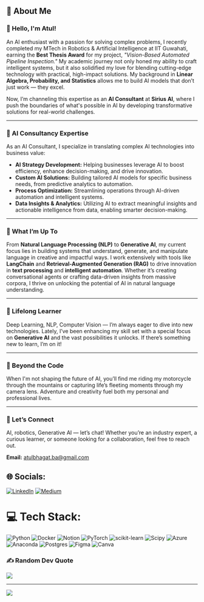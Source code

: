 ## 💫 About Me

### 👋 Hello, I'm Atul!

An AI enthusiast with a passion for solving complex problems, I recently completed my MTech in Robotics & Artificial Intelligence at IIT Guwahati, earning the **Best Thesis Award** for my project, *"Vision-Based Automated Pipeline Inspection."* My academic journey not only honed my ability to craft intelligent systems, but it also solidified my love for blending cutting-edge technology with practical, high-impact solutions. My background in **Linear Algebra, Probability, and Statistics** allows me to build AI models that don’t just work — they excel.

Now, I’m channeling this expertise as an **AI Consultant** at **Sirius AI**, where I push the boundaries of what's possible in AI by developing transformative solutions for real-world challenges.

---

### 🔧 AI Consultancy Expertise

As an AI Consultant, I specialize in translating complex AI technologies into business value:

- **AI Strategy Development:** Helping businesses leverage AI to boost efficiency, enhance decision-making, and drive innovation.
- **Custom AI Solutions:** Building tailored AI models for specific business needs, from predictive analytics to automation.
- **Process Optimization:** Streamlining operations through AI-driven automation and intelligent systems.
- **Data Insights & Analytics:** Utilizing AI to extract meaningful insights and actionable intelligence from data, enabling smarter decision-making.

---

### 🚀 What I’m Up To

From **Natural Language Processing (NLP)** to **Generative AI**, my current focus lies in building systems that understand, generate, and manipulate language in creative and impactful ways. I work extensively with tools like **LangChain** and **Retrieval-Augmented Generation (RAG)** to drive innovation in **text processing** and **intelligent automation**. Whether it’s creating conversational agents or crafting data-driven insights from massive corpora, I thrive on unlocking the potential of AI in natural language understanding.

---

### 🌱 Lifelong Learner

Deep Learning, NLP, Computer Vision — I’m always eager to dive into new technologies. Lately, I’ve been enhancing my skill set with a special focus on **Generative AI** and the vast possibilities it unlocks. If there’s something new to learn, I’m on it!

---

### 🌄 Beyond the Code

When I'm not shaping the future of AI, you’ll find me riding my motorcycle through the mountains or capturing life’s fleeting moments through my camera lens. Adventure and creativity fuel both my personal and professional lives.

---

### 💬 Let’s Connect

AI, robotics, Generative AI — let’s chat! Whether you’re an industry expert, a curious learner, or someone looking for a collaboration, feel free to reach out.

**Email:** atulbhagat.ba@gmail.com



## 🌐 Socials:
[![LinkedIn](https://img.shields.io/badge/LinkedIn-%230077B5.svg?logo=linkedin&logoColor=white)](https://linkedin.com/in/bhagatatul) [![Medium](https://img.shields.io/badge/Medium-12100E?logo=medium&logoColor=white)](https://medium.com/@atulbhagat.ba) 

# 💻 Tech Stack:
![Python](https://img.shields.io/badge/python-3670A0?style=for-the-badge&logo=python&logoColor=ffdd54) ![Docker](https://img.shields.io/badge/docker-%230db7ed.svg?style=for-the-badge&logo=docker&logoColor=white) ![Notion](https://img.shields.io/badge/Notion-%23000000.svg?style=for-the-badge&logo=notion&logoColor=white) ![PyTorch](https://img.shields.io/badge/PyTorch-%23EE4C2C.svg?style=for-the-badge&logo=PyTorch&logoColor=white) ![scikit-learn](https://img.shields.io/badge/scikit--learn-%23F7931E.svg?style=for-the-badge&logo=scikit-learn&logoColor=white) ![Scipy](https://img.shields.io/badge/SciPy-%230C55A5.svg?style=for-the-badge&logo=scipy&logoColor=%white) ![Azure](https://img.shields.io/badge/azure-%230072C6.svg?style=for-the-badge&logo=microsoftazure&logoColor=white) ![Anaconda](https://img.shields.io/badge/Anaconda-%2344A833.svg?style=for-the-badge&logo=anaconda&logoColor=white) ![Postgres](https://img.shields.io/badge/postgres-%23316192.svg?style=for-the-badge&logo=postgresql&logoColor=white) ![Figma](https://img.shields.io/badge/figma-%23F24E1E.svg?style=for-the-badge&logo=figma&logoColor=white) ![Canva](https://img.shields.io/badge/Canva-%2300C4CC.svg?style=for-the-badge&logo=Canva&logoColor=white)

### ✍️ Random Dev Quote
![](https://quotes-github-readme.vercel.app/api?type=horizontal&theme=light)

---
[![](https://visitcount.itsvg.in/api?id=AI-Bhagat&icon=0&color=0)](https://visitcount.itsvg.in)

<!-- Proudly created with GPRM ( https://gprm.itsvg.in ) -->
